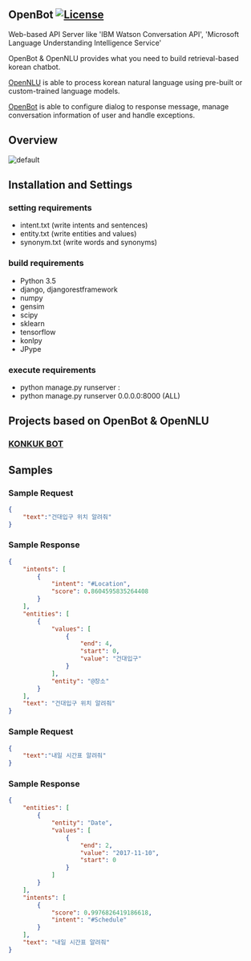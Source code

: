 ## OpenBot [![License](https://img.shields.io/github/license/mashape/apistatus.svg)](https://github.com/hyunwoo9301/OpenBot/blob/master/LICENSE)

Web-based API Server like 'IBM Watson Conversation API', 'Microsoft Language Understanding Intelligence Service'

OpenBot & OpenNLU provides what you need to build retrieval-based korean chatbot. 

[OpenNLU](https://github.com/hyunwoo9301/OpenNLU) is able to process korean natural language using pre-built or custom-trained language models.

[OpenBot](https://github.com/hyunwoo9301/OpenBot) is able to configure dialog to response message, manage conversation information of user and handle exceptions.

## Overview
![default](https://user-images.githubusercontent.com/20318775/35503799-85a729aa-0524-11e8-8807-1cf3a6f11d63.png)

## Installation and Settings
### setting requirements
- intent.txt (write intents and sentences)
- entity.txt (write entities and values)
- synonym.txt (write words and synonyms)

### build requirements
- Python 3.5
- django, djangorestframework
- numpy
- gensim
- scipy
- sklearn
- tensorflow
- konlpy
- JPype

### execute requirements
- python manage.py runserver <ip>:<port>
- python manage.py runserver 0.0.0.0:8000 (ALL)

## Projects based on OpenBot & OpenNLU
### [KONKUK BOT](https://www.youtube.com/watch?v=se6ngTUQdxk)

## Samples
### Sample Request
```json
{
	"text":"건대입구 위치 알려줘"
}
```

### Sample Response
```json
{
    "intents": [
        {
            "intent": "#Location",
            "score": 0.8604595835264408
        }
    ],
    "entities": [
        {
            "values": [
                {
                    "end": 4,
                    "start": 0,
                    "value": "건대입구"
                }
            ],
            "entity": "@장소"
        }
    ],
    "text": "건대입구 위치 알려줘"
}
```




### Sample Request
```json
{
	"text":"내일 시간표 알려줘"
}
```

### Sample Response
```json
{
    "entities": [
        {
            "entity": "Date",
            "values": [
                {
                    "end": 2,
                    "value": "2017-11-10",
                    "start": 0
                }
            ]
        }
    ],
    "intents": [
        {
            "score": 0.9976826419186618,
            "intent": "#Schedule"
        }
    ],
    "text": "내일 시간표 알려줘"
}
```
